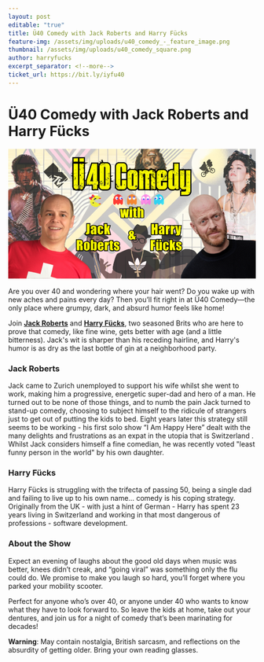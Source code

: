 ```yaml
---
layout: post
editable: "true"
title: Ü40 Comedy with Jack Roberts and Harry Fücks
feature-img: /assets/img/uploads/u40_comedy_-_feature_image.png
thumbnail: /assets/img/uploads/u40_comedy_square.png
author: harryfucks
excerpt_separator: <!--more-->
ticket_url: https://bit.ly/iyfu40
---
```

# Ü40 Comedy with Jack Roberts and Harry Fücks

![Ü40 Comedy with Jack Roberts and Harry Fücks](/assets/img/uploads/u_40_comedy.png "Ü40 Comedy with Jack Roberts and Harry Fücks")

Are you over 40 and wondering where your hair went? Do you wake up with new aches and pains every day? Then you’ll fit right in at Ü40 Comedy—the only place where grumpy, dark, and absurd humor feels like home!

Join **[Jack Roberts](https://linktr.ee/jackrobertscomedy)** and **[Harry Fücks](https://harryf.ckscomedy.com/)**, two seasoned Brits who are here to prove that comedy, like fine wine, gets better with age (and a little bitterness). Jack's wit is sharper than his receding hairline, and Harry's humor is as dry as the last bottle of gin at a neighborhood party.

### Jack Roberts

Jack came to Zurich unemployed to support his wife whilst she went to work, making him a progressive, energetic super-dad and hero of a man. He turned out to be none of those things, and to numb the pain Jack turned to stand-up comedy, choosing to subject himself to the ridicule of strangers just to get out of putting the kids to bed. Eight years later this strategy still seems to be working - his first solo show “I Am Happy Here” dealt with the many delights and frustrations as an expat in the utopia that is Switzerland . Whilst Jack considers himself a fine comedian, he was recently voted "least funny person in the world" by his own daughter.

### Harry Fücks

Harry Fücks is struggling with the trifecta of passing 50, being a single dad and failing to live up to his own name… comedy is his coping strategy. Originally from the UK - with just a hint of German - Harry has spent 23 years living in Switzerland and working in that most dangerous of professions - software development.

### About the Show

Expect an evening of laughs about the good old days when music was better, knees didn’t creak, and “going viral” was something only the flu could do. We promise to make you laugh so hard, you’ll forget where you parked your mobility scooter.

Perfect for anyone who’s over 40, or anyone under 40 who wants to know what they have to look forward to. So leave the kids at home, take out your dentures, and join us for a night of comedy that’s been marinating for decades!

**Warning**: May contain nostalgia, British sarcasm, and reflections on the absurdity of getting older. Bring your own reading glasses.
